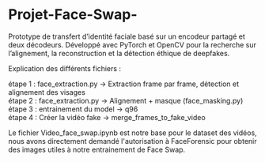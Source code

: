 # Projet-Face-Swap-

Prototype de transfert d’identité faciale basé sur un encodeur partagé et deux décodeurs. Développé avec PyTorch et OpenCV pour la recherche sur l’alignement, la reconstruction et la détection éthique de deepfakes.

Explication des différents fichiers : 

étape 1 : face_extraction.py -> Extraction frame par frame, détection et alignement des visages <br>
étape 2 : face_extraction.py -> Alignement + masque (face_masking.py)<br>
étape 3 : entrainement du model -> q96 <br>
étape 4 : Créer la vidéo fake -> merge_frames_to_fake_video<br>

Le fichier Video_face_swap.ipynb est notre base pour le dataset des vidéos, nous avons directement demandé l'autorisation à FaceForensic pour obtenir des images utiles à notre entrainement de Face Swap. 


